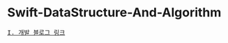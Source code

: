 # Swift-DataStructure-And-Algorithm
<pre><a href="https://youngjaelee-dev.tistory.com/category/Swift%20Data%20Structure%20And%20Algorithm">I. 개발 블로그 링크</a></pre>
